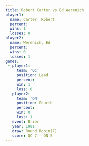 ```yaml
---
title: Robert Carter vs Ed Werenich
player1:              
  name: Carter, Robert
  percent:            
  wins: 1             
  losses: 0           
player2:              
  name: Werenich, Ed  
  percent:            
  wins: 0             
  losses: 1           
games:
 - player1:        
     team: 'QC'    
     position: Lead
     percent:      
     win: 1        
     loss: 0       
   player2:          
     team: 'ON'      
     position: Fourth
     percent:        
     win: 0          
     loss: 1         
   event: Brier        
   year: 1981          
   draw: Round Robin(7)
   score: QC 7 - ON 5  
---
```

